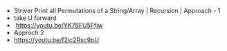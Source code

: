 * Striver Print all Permutations of a String/Array | Recursion | Approach - 1
* take U forward
*  https://youtu.be/YK78FU5Ffjw
​
* Approch 2
* https://youtu.be/f2ic2Rsc9pU